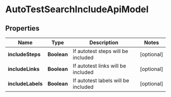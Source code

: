 

# AutoTestSearchIncludeApiModel


## Properties

| Name | Type | Description | Notes |
|------------ | ------------- | ------------- | -------------|
|**includeSteps** | **Boolean** | If autotest steps will be included |  [optional] |
|**includeLinks** | **Boolean** | If autotest links will be included |  [optional] |
|**includeLabels** | **Boolean** | If autotest labels will be included |  [optional] |



